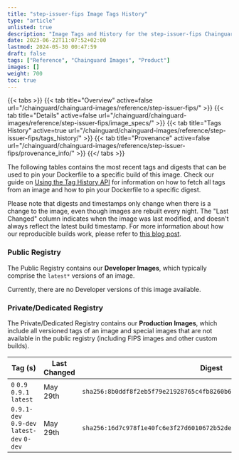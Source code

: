 ```yaml
---
title: "step-issuer-fips Image Tags History"
type: "article"
unlisted: true
description: "Image Tags and History for the step-issuer-fips Chainguard Image"
date: 2023-06-22T11:07:52+02:00
lastmod: 2024-05-30 00:47:59
draft: false
tags: ["Reference", "Chainguard Images", "Product"]
images: []
weight: 700
toc: true
---
```


{{< tabs >}}
{{< tab title="Overview" active=false url="/chainguard/chainguard-images/reference/step-issuer-fips/" >}}
{{< tab title="Details" active=false url="/chainguard/chainguard-images/reference/step-issuer-fips/image_specs/" >}}
{{< tab title="Tags History" active=true url="/chainguard/chainguard-images/reference/step-issuer-fips/tags_history/" >}}
{{< tab title="Provenance" active=false url="/chainguard/chainguard-images/reference/step-issuer-fips/provenance_info/" >}}
{{</ tabs >}}

The following tables contains the most recent tags and digests that can be used to pin your Dockerfile to a specific build of this image. Check our guide on [Using the Tag History API](/chainguard/chainguard-images/using-the-tag-history-api/) for information on how to fetch all tags from an image and how to pin your Dockerfile to a specific digest.

Please note that digests and timestamps only change when there is a change to the image, even though images are rebuilt every night. The "Last Changed" column indicates when the image was last modified, and doesn't always reflect the latest build timestamp. For more information about how our reproducible builds work, please refer to [this blog post](https://www.chainguard.dev/unchained/reproducing-chainguards-reproducible-image-builds).

### Public Registry
The Public Registry contains our **Developer Images**, which typically comprise the `latest*` versions of an image.

Currently, there are no Developer versions of this image available.

### Private/Dedicated Registry
The Private/Dedicated Registry contains our **Production Images**, which include all versioned tags of an image and special images that are not available in the public registry (including FIPS images and other custom builds).

| Tag (s)                                     | Last Changed | Digest                                                                    |
|---------------------------------------------|--------------|---------------------------------------------------------------------------|
|  `0` `0.9` `0.9.1` `latest`                 | May 29th     | `sha256:8b0ddf8f2eb5f79e21928765c4fb8260b639a634f567befedfb6156d99fea4b0` |
|  `0.9.1-dev` `0.9-dev` `latest-dev` `0-dev` | May 29th     | `sha256:16d7c978f1e40fc6e3f27d6010672b52de289caea0e73685a1c57f8291b93d3e` |

